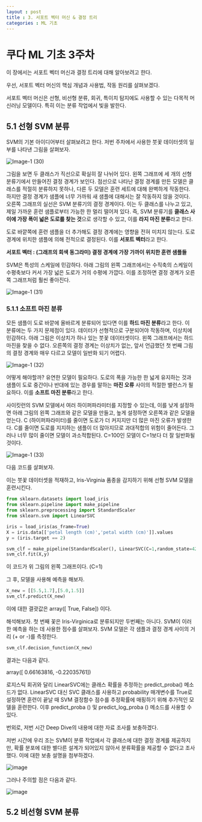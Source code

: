 ```yaml
---
layout : post
title : 3. 서포트 벡터 머신 & 결정 트리
categories : ML 기초
---
```

# 쿠다 ML 기초 3주차

이 장에서는 서포트 벡터 머신과 결정 트리에 대해 알아보려고 한다.

우선, 서포트 벡터 머신의 핵심 개념과 사용법, 작동 원리를 살펴보겠다. 

서포트 벡터 머신은 선형, 비선형 분류, 회귀, 특이치 탐지에도 사용할 수 있는 다목적 머신러닝 모델이다. 특히 이는 분류 작업에서 빛을 발한다.

## 5.1 선형 SVM 분류
SVM의 기본 아이디어부터 살펴보려고 한다. 저번 주차에서 사용한 붓꽃 데이터셋의 일부를 나타낸 그림을 살펴보자.

![Image-1 (30)](https://github.com/user-attachments/assets/9b578618-cd5d-4c69-9756-0a9c4523561b)

그림을 보면 두 클래스가 직선으로 확실히 잘 나뉘어 있다. 왼쪽 그래프에 세 개의 선형 분류기에서 만들어진 결정 경계가 보인다. 점선으로 나타난 결정 경계를 만든 모델은 클래스를 적절히 분류하지 못하나, 다른 두 모델은 훈련 세트에 대해 완벽하게 작동한다. 하지만 결정 경계가 샘플에 너무 가까워 새 샘플에 대해서는 잘 작동하지 않을 것이다. 오른쪽 그래프의 실선은 SVM 분류기의 결정 경계이다. 이는 두 클래스를 나누고 있고, 제일 가까운 훈련 샘플로부터 가능한 한 멀리 떨어져 있다. 즉, SVM 분류기를 **클래스 사이에 가장 폭이 넓은 도로를 찾는 것**으로 생각할 수 있고, 이를 **라지 마진 분류**라고 한다.

도로 바깥쪽에 훈련 샘플을 더 추가해도 결정 경계에는 영향을 전혀 미치지 않는다. 도로 경계에 위치한 샘플에 의해 전적으로 결정된다. 이를 **서포트 벡터**라고 한다. 

**서포트 벡터 : (그래프의 회색 동그라미) 결정 경계에 가장 가까이 위치한 훈련 샘플들**

SVM은 특성의 스케일에 민감하다. 아래 그림의 왼쪽 그래프에서는 수직축의 스케일이 수평축보다 커서 가장 넓은 도로가 거의 수평에 가깝다. 이를 조정하면 결정 경계가 오른쪽 그래프처럼 훨씬 좋아진다.

![Image-1 (31)](https://github.com/user-attachments/assets/e48832d5-c66e-4df9-968c-052062ca27a2)

### 5.1.1 소프트 마진 분류
모든 샘플이 도로 바깥에 올바르게 분류되어 있다면 이를 **하드 마진 분류**라고 한다. 이 분류에는 두 가지 문제점이 있다. 데이터가 선형적으로 구분되어야 작동하며, 이상치에 민감하다. 아래 그림은 이상치가 하나 있는 붓꽃 데이터셋이다. 왼쪽 그래프에서는 하드 마진을 찾을 수 없다. 오른쪽의 결정 경계는 이상치가 없는, 앞서 언급했던 첫 번째 그림의 결정 경계와 매우 다르고 모델이 일반화 되기 어렵다.

![Image-1 (32)](https://github.com/user-attachments/assets/c3d76fa8-36de-4d19-a777-21ec0cf70347)

어떻게 해야할까? 유연한 모델이 필요하다. 도로의 폭을 가능한 한 넓게 유지하는 것과 샘플이 도로 중간이나 반대에 있는 경우를 말하는 **마진 오류** 사이의 적절한 밸런스가 필요하다. 이를 **소프트 마진 분류**라고 한다.

사이킷런의 SVM 모델에서 여러 하이퍼파라미터를 지정할 수 있는데, 이를 낮게 설정하면 아래 그림의 왼쪽 그래프와 같은 모델을 만들고, 높게 설정하면 오른쪽과 같은 모델을 얻는다. C (하이퍼파라미터)를 줄이면 도로가 더 커지지만 더 많은 마진 오류가 발생한다. C를 줄이면 도로를 지지하는 샘플이 더 많아지므로 과대적합의 위험이 줄어든다. 그러나 너무 많이 줄이면 모델이 과소적합된다. C=100인 모델이 C=1보다 더 잘 일반화될 것이다.

![Image-1 (33)](https://github.com/user-attachments/assets/bb4cf6d1-62c0-4e87-b0cc-355a0017deed)

다음 코드를 살펴보자.

이는 붓꽃 데이터셋을 적재하고, Iris-Virginia 품종을 감지하기 위해 선형 SVM 모델을 훈련시킨다.
```python
from sklearn.datasets import load_iris
from sklearn.pipeline import make_pipeline
from sklearn.preprocessing import StandardScaler
from sklearn.svm import LinearSVC

iris = load_iris(as_frame=True)
X = iris.data[['petal length (cm)','petal width (cm)']].values 
y = (iris.target == 2) 

svm_clf = make_pipeline(StandardScaler(), LinearSVC(C=1,random_state=42))
svm_clf.fit(X,y)
```
이 코드가 위 그림의 왼쪽 그래프이다. (C=1)

그 후, 모델을 사용해 예측을 해보자.

```python
X_new = [[5.5,1.7],[5.0,1.5]]
svm_clf.predict(X_new) 
```

이에 대한 결괏값은 array([ True, False]) 이다.

해석해보자. 첫 번째 꽃은 Iris-Virginica로 분류되지만 두번째는 아니다. SVM이 이러한 예측을 하는 데 사용한 점수를 살펴보자. SVM 모델은 각 샘플과 결정 경계 사이의 거리 (+ or -)를 측정한다.
```python
svm_clf.decision_function(X_new)
```
결과는 다음과 같다.

array([ 0.66163816, -0.22035761])

로지스틱 회귀와 달리 LinearSVC에는 클래스 확률을 추정하는 predict_proba() 메소드가 없다. LinearSVC 대신 SVC 클래스를 사용하고 probability 매개변수를 True로 설정하면 훈련이 끝날 때 SVM 결정함수 점수를 추정확률에 매핑하기 위해 추가적인 모델을 훈련한다. 이후 predict_proba () 및 predict_log_proba () 메소드를 사용할 수 있다.

번외로, 저번 시간 Deep Dive의 내용에 대한 자료 조사를 보충하겠다.

저번 시간에 우리 조는 SVM이 분류 작업에서 각 클래스에 대한 결정 경계를 제공하지만, 확률 분포에 대한 별다른 설계가 되어있지 않아서 분류확률을 제공할 수 없다고 조사했다. 이에 대한 보충 설명을 첨부하겠다.

![image](https://github.com/user-attachments/assets/272f2b59-88bc-4009-8f7c-c98430d2d311)

그러나 주의할 점은 다음과 같다.

![image](https://github.com/user-attachments/assets/b2c05d45-2cfd-427a-ab06-24de9231cb6d)

## 5.2 비선형 SVM 분류





